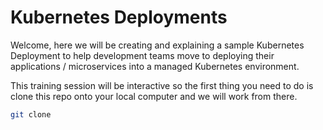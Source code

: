 # Kubernetes Deployments

Welcome, here we will be creating and explaining a sample Kubernetes Deployment
to help development teams move to deploying their applications / microservices
into a managed Kubernetes environment.

This training session will be interactive so the first thing you need to do is
clone this repo onto your local computer and we will work from there.

```bash
git clone 